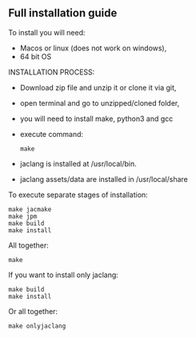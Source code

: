 ## Full installation guide

To install you will need:
 * Macos or linux (does not work on windows),
 * 64 bit OS

INSTALLATION PROCESS:

* Download zip file and unzip it or clone it via git,
* open terminal and go to unzipped/cloned folder,
* you will need to install make, python3 and gcc
* execute command:

      make

* jaclang is installed at /usr/local/bin.
* jaclang assets/data are installed in /usr/local/share

To execute separate stages of installation:

    make jacmake
    make jpm
    make build
    make install
    
All together:

    make

If you want to install only jaclang:

    make build
    make install
    
Or all together:

    make onlyjaclang
